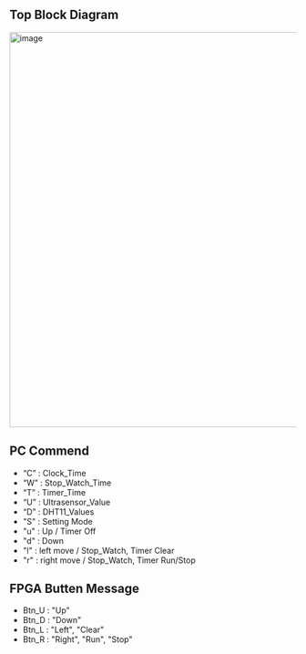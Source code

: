 ## Top Block Diagram
<img width="1673" height="694" alt="image" src="https://github.com/user-attachments/assets/c6409267-92b0-4ce2-a4a2-edbff5abbf18" />

## PC Commend
- “C”	: Clock_Time
- “W”	: Stop_Watch_Time
- “T” : Timer_Time
- “U” : Ultrasensor_Value
- “D”	: DHT11_Values
- "S" : Setting Mode
- "u" : Up / Timer Off
- "d" : Down
- "l" : left move / Stop_Watch, Timer Clear
- "r" : right move / Stop_Watch, Timer Run/Stop

## FPGA Butten Message
- Btn_U : "Up"
- Btn_D : "Down"
- Btn_L : "Left", "Clear"
- Btn_R : "Right", "Run", "Stop"
